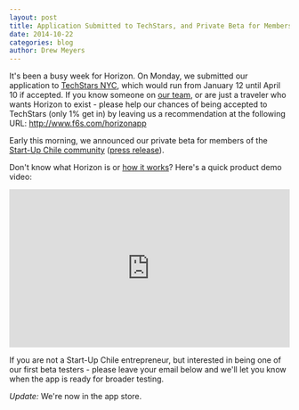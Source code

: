 ```yaml
---
layout: post
title: Application Submitted to TechStars, and Private Beta for Members of the Start-Up Chile Community
date: 2014-10-22
categories: blog
author: Drew Meyers
---
```

It's been a busy week for Horizon. On Monday, we submitted our application to <a href="http://www.techstars.com/program/locations/nyc/">TechStars NYC</a>, which would run from January 12 until April 10 if accepted. If you know someone on <a href="http://www.horizonapp.co/team">our team</a>, or are just a traveler who wants Horizon to exist - please help our chances of being accepted to TechStars (only 1% get in) by leaving us a recommendation at the following URL: <a href="http://www.f6s.com/horizonapp">http://www.f6s.com/horizonapp</a>

Early this morning, we announced our private beta for members of the <a href="http://www.horizonapp.co/startup-chile">Start-Up Chile community</a> (<a href="http://www.prweb.com/releases/2014/10/prweb12261758.htm">press release</a>).

Don't know what Horizon is or <a href="http://www.horizonapp.co/how-it-works/">how it works</a>? Here's a quick product demo video:

<p><style>.embed-container { position: relative; padding-bottom: 56.25%; height: 0; overflow: hidden; max-width: 100%; height: auto; } .embed-container iframe, .embed-container object, .embed-container embed { position: absolute; top: 0; left: 0; width: 100%; height: 100%; }</style><div class='embed-container'><iframe src='http://www.youtube.com/embed/-3uLvqyOYPM' frameborder='0' allowfullscreen></iframe></div></p>

If you are not a Start-Up Chile entrepreneur, but interested in being one of our first beta testers - please leave your email below and we'll let you know when the app is ready for broader testing.

<em>Update:</em> We're now in the app store.